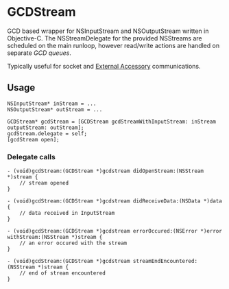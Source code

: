 # GCDStream
GCD based wrapper for NSInputStream and NSOutputStream written in Objective-C.
The NSStreamDelegate for the provided NSStreams are scheduled on the main runloop, however read/write actions are handled on separate *GCD queues*.

Typically useful for socket and [External Accessory](https://developer.apple.com/reference/externalaccessory/eaaccessory) communications.

## Usage

```
NSInputStream* inStream = ...
NSOutputStream* outStream = ...

GCDStream* gcdStream = [GCDStream gcdStreamWithInputStream: inStream outputStream: outStream];
gcdStream.delegate = self;
[gcdStream open];

```
### Delegate calls

```
- (void)gcdStream:(GCDStream *)gcdstream didOpenStream:(NSStream *)stream {
    // stream opened
}

- (void)gcdStream:(GCDStream *)gcdstream didReceiveData:(NSData *)data {
    // data received in InputStream
}

- (void)gcdStream:(GCDStream *)gcdstream errorOccured:(NSError *)error withStream:(NSStream *)stream {
    // an error occured with the stream
}

- (void)gcdStream:(GCDStream *)gcdstream streamEndEncountered:(NSStream *)stream {
    // end of stream encountered
}
```
